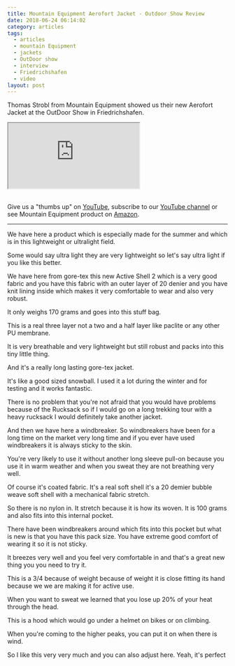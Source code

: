 ```yaml
---
title: Mountain Equipment Aerofort Jacket - Outdoor Show Review
date: 2018-06-24 06:14:02
category: articles
tags:
  - articles
  - mountain Equipment
  - jackets
  - OutDoor show
  - interview
  - Friedrichshafen
  - video
layout: post
---
```


Thomas Strobl from Mountain Equipment showed us their new Aerofort Jacket at the OutDoor Show in Friedrichshafen.

<div class="embed-responsive embed-responsive-16by9">
    <iframe class="embed-responsive-item" src="https://www.youtube.com/embed/1qulwpoE-jk"></iframe>
</div>
<br>
<!--more-->

Give us a "thumbs up" on <a rel="nofollow" href="https://www.youtube.com/watch?v=1qulwpoE-jk"  target="_blank">YouTube</a>, subscribe to our <a rel="nofollow" target="_blank"  href="https://www.youtube.com/channel/UCnO9Q_m9EaOCrHmmQIBVBNw?sub_confirmation=1">YouTube channel</a> or see Mountain Equipment product on <a rel="nofollow" target="_blank" href="https://amzn.to/2MKU9va" >Amazon</a>.

---

We have here a product which is especially made for the summer and which is in this lightweight or ultralight field.

Some would say ultra light they are very lightweight so let's say
ultra light if you like this better.

We have here from gore-tex this new Active Shell 2 which is a very good fabric and you have this fabric with an outer layer of 20 denier and you have knit lining inside which makes it very comfortable to wear and also very robust.

It only weighs 170 grams and goes into this stuff bag.

This is a real three layer not a two and a half layer like paclite or any other PU membrane.

It is very breathable and very lightweight but still robust and packs into this tiny little thing.

And it's a really long lasting gore-tex jacket.

It's like a good sized snowball. I used it a lot
during the winter and for testing and it works fantastic.

There is no problem that you're not afraid that you would have problems
because of the Rucksack so if I would go on a long trekking tour with a heavy rucksack I would definitely take another jacket.

And then we have here a windbreaker. So windbreakers have been for a long time on the market very long time and if you ever have used windbreakers it is always sticky to the skin.

You're very likely to use it without another long sleeve pull-on because you use it in warm weather and when you sweat they are not breathing very well.

Of course it's coated fabric. It's a real soft shell it's a 20 demier bubble weave soft shell with a mechanical fabric stretch.

So there is no nylon in. It stretch because it is how its woven. It is 100 grams and also fits into this internal pocket.

There have been windbreakers around which fits into this pocket but what is new is that you have this pack size. You have extreme good comfort of wearing it so it is not sticky.

It breezes very well and you feel very comfortable in and that's a great new thing you you need to try it.

This is a 3/4 because of weight because of weight it is close fitting its hand because we we are making it for active use.

When you want to sweat we learned that you lose up 20% of
your heat through the head.

This is a hood which would go under a helmet on bikes or on climbing.

When you're coming to the higher peaks, you can put it on when there is wind.

So I like this very very much and you can also adjust here. Yeah,
it's perfect

